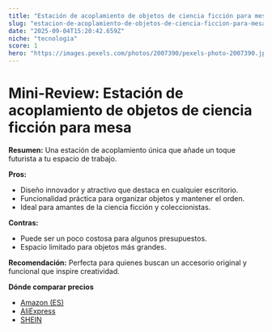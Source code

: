 ```yaml
---
title: "Estación de acoplamiento de objetos de ciencia ficción para mesa – Sabes dónde despegar para tu misión diaria"
slug: "estacion-de-acoplamiento-de-objetos-de-ciencia-ficcion-para-mesa-sabes-donde-des"
date: "2025-09-04T15:20:42.659Z"
niche: "tecnologia"
score: 1
hero: "https://images.pexels.com/photos/2007390/pexels-photo-2007390.jpeg?auto=compress&cs=tinysrgb&fit=crop&h=627&w=1200&auto=compress&cs=tinysrgb&w=1024&h=576&fit=crop"
---
```


# Mini-Review: Estación de acoplamiento de objetos de ciencia ficción para mesa

**Resumen:** Una estación de acoplamiento única que añade un toque futurista a tu espacio de trabajo.

**Pros:**  
- Diseño innovador y atractivo que destaca en cualquier escritorio.  
- Funcionalidad práctica para organizar objetos y mantener el orden.  
- Ideal para amantes de la ciencia ficción y coleccionistas.

**Contras:**  
- Puede ser un poco costosa para algunos presupuestos.  
- Espacio limitado para objetos más grandes.

**Recomendación:** Perfecta para quienes buscan un accesorio original y funcional que inspire creatividad.

**Dónde comparar precios**
- [Amazon (ES)](https://www.amazon.es/s?k=Estaci%C3%B3n+de+acoplamiento+de+objetos+de+ciencia+ficci%C3%B3n+para+mesa+%E2%80%93+Sabes+d%C3%B3nde+despegar+para+tu+misi%C3%B3n+diaria&language=es_ES&tag=teknovashop25-21)
- [AliExpress](https://es.aliexpress.com/wholesale?SearchText=Estaci%C3%B3n+de+acoplamiento+de+objetos+de+ciencia+ficci%C3%B3n+para+mesa+%E2%80%93+Sabes+d%C3%B3nde+despegar+para+tu+misi%C3%B3n+diaria)
- [SHEIN](https://es.shein.com/pdsearch?keyword=Estaci%C3%B3n+de+acoplamiento+de+objetos+de+ciencia+ficci%C3%B3n+para+mesa+%E2%80%93+Sabes+d%C3%B3nde+despegar+para+tu+misi%C3%B3n+diaria)
